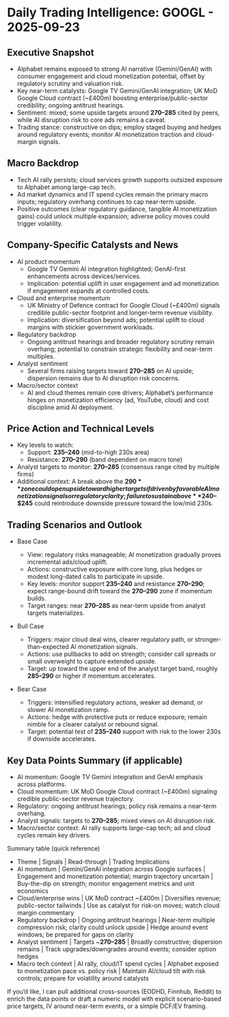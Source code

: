 # Daily Trading Intelligence: GOOGL - 2025-09-23

## Executive Snapshot
- Alphabet remains exposed to strong AI narrative (Gemini/GenAI) with consumer engagement and cloud monetization potential, offset by regulatory scrutiny and valuation risk.
- Key near-term catalysts: Google TV Gemini/GenAI integration; UK MoD Google Cloud contract (~£400m) boosting enterprise/public-sector credibility; ongoing antitrust hearings.
- Sentiment: mixed; some upside targets around **$270–$285** cited by peers, while AI disruption risk to core ads remains a caveat.
- Trading stance: constructive on dips; employ staged buying and hedges around regulatory events; monitor AI monetization traction and cloud-margin signals.

## Macro Backdrop
- Tech AI rally persists; cloud services growth supports outsized exposure to Alphabet among large-cap tech.
- Ad market dynamics and IT spend cycles remain the primary macro inputs; regulatory overhang continues to cap near-term upside.
- Positive outcomes (clear regulatory guidance, tangible AI monetization gains) could unlock multiple expansion; adverse policy moves could trigger volatility.

## Company-Specific Catalysts and News
- AI product momentum
  - Google TV Gemini AI integration highlighted; GenAI-first enhancements across devices/services.
  - Implication: potential uplift in user engagement and ad monetization if engagement expands at controlled costs.
- Cloud and enterprise momentum
  - UK Ministry of Defence contract for Google Cloud (~£400m) signals credible public-sector footprint and longer-term revenue visibility.
  - Implication: diversification beyond ads; potential uplift to cloud margins with stickier government workloads.
- Regulatory backdrop
  - Ongoing antitrust hearings and broader regulatory scrutiny remain overhang; potential to constrain strategic flexibility and near-term multiples.
- Analyst sentiment
  - Several firms raising targets toward **$270–$285** on AI upside; dispersion remains due to AI disruption risk concerns.
- Macro/sector context
  - AI and cloud themes remain core drivers; Alphabet’s performance hinges on monetization efficiency (ad, YouTube, cloud) and cost discipline amid AI deployment.

## Price Action and Technical Levels
- Key levels to watch:
  - Support: **$235–$240** (mid-to-high 230s area)
  - Resistance: **$270–$290** (band dependent on macro tone)
- Analyst targets to monitor: **$270–$285** (consensus range cited by multiple firms)
- Additional context: A break above the **$290** zone could open upside toward higher targets if driven by favorable AI monetization signals or regulatory clarity; failure to sustain above **$240–$245** could reintroduce downside pressure toward the low/mid 230s.

## Trading Scenarios and Outlook

- Base Case
  - View: regulatory risks manageable; AI monetization gradually proves incremental ads/cloud uplift.
  - Actions: constructive exposure with core long, plus hedges or modest long-dated calls to participate in upside.
  - Key levels: monitor support **$235–$240** and resistance **$270–$290**; expect range-bound drift toward the **$270–$290** zone if momentum builds.
  - Target ranges: near **$270–$285** as near-term upside from analyst targets materializes.

- Bull Case
  - Triggers: major cloud deal wins, clearer regulatory path, or stronger-than-expected AI monetization signals.
  - Actions: use pullbacks to add on strength; consider call spreads or small overweight to capture extended upside.
  - Target: up toward the upper end of the analyst target band, roughly **$285–$290** or higher if momentum accelerates.

- Bear Case
  - Triggers: intensified regulatory actions, weaker ad demand, or slower AI monetization ramp.
  - Actions: hedge with protective puts or reduce exposure; remain nimble for a clearer catalyst or rebound signal.
  - Target: potential test of **$235–$240** support with risk to the lower 230s if downside accelerates.

## Key Data Points Summary (if applicable)
- AI momentum: Google TV Gemini integration and GenAI emphasis across platforms.
- Cloud momentum: UK MoD Google Cloud contract (~£400m) signaling credible public-sector revenue trajectory.
- Regulatory: ongoing antitrust hearings; policy risk remains a near-term overhang.
- Analyst signals: targets to **$270–$285**; mixed views on AI disruption risk.
- Macro/sector context: AI rally supports large-cap tech; ad and cloud cycles remain key drivers.

Summary table (quick reference)
- Theme | Signals | Read-through | Trading Implications
- AI momentum | Gemini/GenAI integration across Google surfaces | Engagement and monetization potential; margin trajectory uncertain | Buy-the-dip on strength; monitor engagement metrics and unit economics
- Cloud/enterprise wins | UK MoD contract ~£400m | Diversifies revenue; public-sector tailwinds | Use as catalyst for risk-on moves; watch cloud margin commentary
- Regulatory backdrop | Ongoing antitrust hearings | Near-term multiple compression risk; clarity could unlock upside | Hedge around event windows; be prepared for gaps on clarity
- Analyst sentiment | Targets ~**$270–$285** | Broadly constructive; dispersion remains | Track upgrades/downgrades around events; consider option hedges
- Macro tech context | AI rally, cloud/IT spend cycles | Alphabet exposed to monetization pace vs. policy risk | Maintain AI/cloud tilt with risk controls; prepare for volatility around catalysts

If you’d like, I can pull additional cross-sources (EODHD, Finnhub, Reddit) to enrich the data points or draft a numeric model with explicit scenario-based price targets, IV around near-term events, or a simple DCF/EV framing.